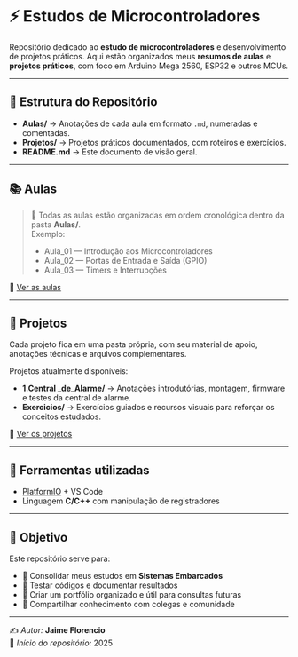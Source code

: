 # ⚡ Estudos de Microcontroladores

Repositório dedicado ao **estudo de microcontroladores** e desenvolvimento de projetos práticos.
Aqui estão organizados meus **resumos de aulas** e **projetos práticos**, com foco em Arduino Mega 2560, ESP32 e outros MCUs.

---

## 📂 Estrutura do Repositório

- **Aulas/** → Anotações de cada aula em formato `.md`, numeradas e comentadas.
- **Projetos/** → Projetos práticos documentados, com roteiros e exercícios.
- **README.md** → Este documento de visão geral.

---

## 📚 Aulas

> 📌 Todas as aulas estão organizadas em ordem cronológica dentro da pasta **Aulas/**.  
> Exemplo:
> - Aula_01 — Introdução aos Microcontroladores  
> - Aula_02 — Portas de Entrada e Saída (GPIO)  
> - Aula_03 — Timers e Interrupções  

🔗 [Ver as aulas](./Aulas)

---

## 🚀 Projetos

Cada projeto fica em uma pasta própria, com seu material de apoio, anotações técnicas e arquivos complementares.

Projetos atualmente disponíveis:

- **1.Central _de_Alarme/** → Anotações introdutórias, montagem, firmware e testes da central de alarme.
- **Exercicios/** → Exercícios guiados e recursos visuais para reforçar os conceitos estudados.

🔗 [Ver os projetos](./Projetos)

---

## 🔧 Ferramentas utilizadas

- [PlatformIO](https://platformio.org/) + VS Code
- Linguagem **C/C++** com manipulação de registradores

---

## 🎯 Objetivo

Este repositório serve para:
- 📖 Consolidar meus estudos em **Sistemas Embarcados**  
- 🔬 Testar códigos e documentar resultados  
- 📂 Criar um portfólio organizado e útil para consultas futuras  
- 🤝 Compartilhar conhecimento com colegas e comunidade  

---

✍️ *Autor:* **Jaime Florencio**  
📅 *Início do repositório:* 2025
